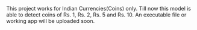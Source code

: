 
This project works for Indian Currencies(Coins) only. Till now this model is able to detect coins of Rs. 1, Rs. 2, Rs. 5 and Rs. 10.
An executable file or working app will be uploaded soon.
